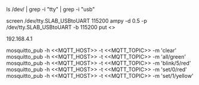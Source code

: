 ls /dev/ | grep -i "tty" | grep -i "usb"

screen /dev/tty.SLAB_USBtoUART 115200
ampy -d 0.5 -p /dev/tty.SLAB_USBtoUART -b 115200 put <<file>>


192.168.4.1

mosquitto_pub -h <<MQTT_HOST>> -t <<MQTT_TOPIC>> -m 'clear'
mosquitto_pub -h <<MQTT_HOST>> -t <<MQTT_TOPIC>> -m 'all/green'
mosquitto_pub -h <<MQTT_HOST>> -t <<MQTT_TOPIC>> -m 'blink/5/red'
mosquitto_pub -h <<MQTT_HOST>> -t <<MQTT_TOPIC>> -m 'set/0/red'
mosquitto_pub -h <<MQTT_HOST>> -t <<MQTT_TOPIC>> -m 'set/1/yellow'

